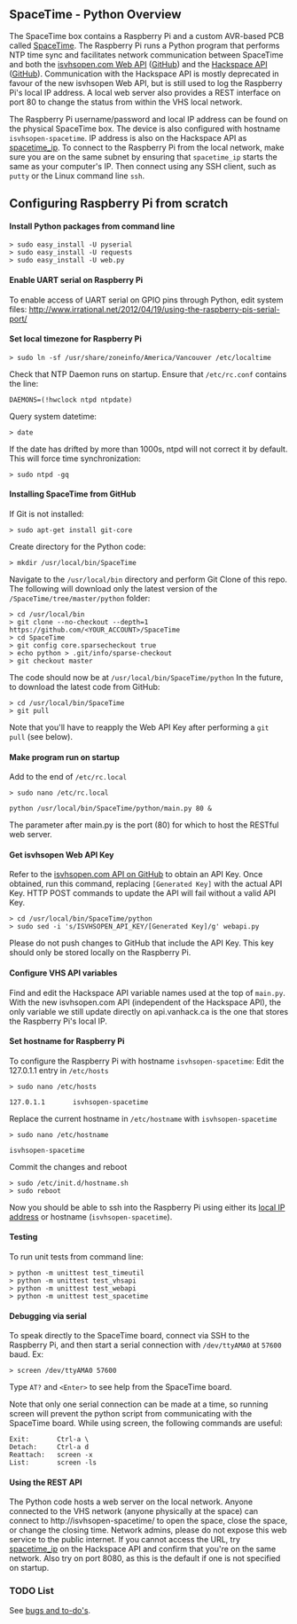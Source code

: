 ## SpaceTime - Python Overview
The SpaceTime box contains a Raspberry Pi and a custom AVR-based PCB called [SpaceTime](../README.md). The Raspberry Pi runs a Python program that performs NTP time sync and facilitates network communication between SpaceTime and both the [isvhsopen.com Web API](http://isvhsopen.com/api/status/) ([GitHub](https://github.com/vhs/isvhsopen)) and the [Hackspace API](http://api.vanhack.ca) ([GitHub](https://github.com/vhs/api)). Communication with the Hackspace API is mostly deprecated in favour of the new isvhsopen Web API, but is still used to log the Raspberry Pi's local IP address. A local web server also provides a REST interface on port 80 to change the status from within the VHS local network.

The Raspberry Pi username/password and local IP address can be found on the physical SpaceTime box. The device is also configured with hostname ```isvhsopen-spacetime```. IP address is also on the Hackspace API as [spacetime_ip](http://api.vanhack.ca/s/vhs/data/spacetime_ip.txt). To connect to the Raspberry Pi from the local network, make sure you are on the same subnet by ensuring that `spacetime_ip` starts the same as your computer's IP. Then connect using any SSH client, such as `putty` or the Linux command line `ssh`.

## Configuring Raspberry Pi from scratch

#### Install Python packages from command line

```Shell
> sudo easy_install -U pyserial
> sudo easy_install -U requests
> sudo easy_install -U web.py
```

#### Enable UART serial on Raspberry Pi
To enable access of UART serial on GPIO pins through Python, edit system files:
http://www.irrational.net/2012/04/19/using-the-raspberry-pis-serial-port/

#### Set local timezone for Raspberry Pi
```Shell
> sudo ln -sf /usr/share/zoneinfo/America/Vancouver /etc/localtime
```
Check that NTP Daemon runs on startup. Ensure that `/etc/rc.conf` contains the line:
```Shell
DAEMONS=(!hwclock ntpd ntpdate)
```
Query system datetime:
```Shell
> date
```
If the date has drifted by more than 1000s, ntpd will not correct it by default. This will force time synchronization:
```Shell
> sudo ntpd -gq
```

#### Installing SpaceTime from GitHub
If Git is not installed:
```Shell
> sudo apt-get install git-core
```
Create directory for the Python code:
```Shell
> mkdir /usr/local/bin/SpaceTime
```
Navigate to the `/usr/local/bin` directory and perform Git Clone of this repo. The following will download only the latest version of the `/SpaceTime/tree/master/python` folder:
```Shell
> cd /usr/local/bin
> git clone --no-checkout --depth=1 https://github.com/<YOUR_ACCOUNT>/SpaceTime
> cd SpaceTime
> git config core.sparsecheckout true
> echo python > .git/info/sparse-checkout
> git checkout master
```
The code should now be at `/usr/local/bin/SpaceTime/python`
In the future, to download the latest code from GitHub:
```Shell
> cd /usr/local/bin/SpaceTime
> git pull
```
Note that you'll have to reapply the Web API Key after performing a ```git pull``` (see below).

#### Make program run on startup
Add to the end of `/etc/rc.local`
```Shell
> sudo nano /etc/rc.local

python /usr/local/bin/SpaceTime/python/main.py 80 &
```
The parameter after main.py is the port (80) for which to host the RESTful web server.

#### Get isvhsopen Web API Key
Refer to the [isvhsopen.com API on GitHub](https://github.com/vhs/isvhsopen) to obtain an API Key. Once obtained, run this command, replacing ```[Generated Key]``` with the actual API Key. HTTP POST commands to update the API will fail without a valid API Key.
```Shell
> cd /usr/local/bin/SpaceTime/python
> sudo sed -i 's/ISVHSOPEN_API_KEY/[Generated Key]/g' webapi.py
```
Please do not push changes to GitHub that include the API Key. This key should only be stored locally on the Raspberry Pi.

#### Configure VHS API variables
Find and edit the Hackspace API variable names used at the top of `main.py`. With the new isvhsopen.com API (independent of the Hackspace API), the only variable we still update directly on api.vanhack.ca is the one that stores the Raspberry Pi's local IP.

#### Set hostname for Raspberry Pi
To configure the Raspberry Pi with hostname ```isvhsopen-spacetime```:
Edit the 127.0.1.1 entry in `/etc/hosts`
```Shell
> sudo nano /etc/hosts

127.0.1.1       isvhsopen-spacetime
```
Replace the current hostname in `/etc/hostname` with ```isvhsopen-spacetime```
```Shell
> sudo nano /etc/hostname

isvhsopen-spacetime
```
Commit the changes and reboot
```Shell
> sudo /etc/init.d/hostname.sh
> sudo reboot
```
Now you should be able to ssh into the Raspberry Pi using either its [local IP address](http://api.vanhack.ca/s/vhs/data/spacetime_ip.txt) or hostname (```isvhsopen-spacetime```).

#### Testing
To run unit tests from command line:
```Shell
> python -m unittest test_timeutil
> python -m unittest test_vhsapi
> python -m unittest test_webapi
> python -m unittest test_spacetime
```

#### Debugging via serial
To speak directly to the SpaceTime board, connect via SSH to the Raspberry Pi, and then start a serial connection with `/dev/ttyAMA0` at `57600` baud. Ex:
```Shell
> screen /dev/ttyAMA0 57600
```

Type `AT?` and `<Enter>` to see help from the SpaceTime board.

Note that only one serial connection can be made at a time, so running screen will prevent the python script from communicating with the SpaceTime board. While using screen, the following commands are useful:
```
Exit:		Ctrl-a \
Detach:		Ctrl-a d
Reattach:	screen -x
List:		screen -ls
```

#### Using the REST API
The Python code hosts a web server on the local network. Anyone connected to the VHS network (anyone physically at the space) can connect to http://isvhsopen-spacetime/ to open the space, close the space, or change the closing time. Network admins, please do not expose this web service to the public internet. If you cannot access the URL, try [spacetime_ip](http://api.vanhack.ca/s/vhs/data/spacetime_ip.txt) on the Hackspace API and confirm that you're on the same network. Also try on port 8080, as this is the default if one is not specified on startup.

### TODO List

See [bugs and to-do's](../TODO.md).
